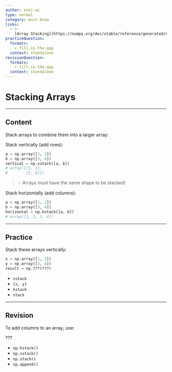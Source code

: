 ```yaml
---
author: enki-ai
type: normal
category: must-know
links:
  - >-
    [Array Stacking](https://numpy.org/doc/stable/reference/generated/numpy.stack.html){website}
practiceQuestion:
  formats:
    - fill-in-the-gap
  context: standalone
revisionQuestion:
  formats:
    - fill-in-the-gap
  context: standalone
---
```


# Stacking Arrays

---

## Content

Stack arrays to combine them into a larger array:

Stack vertically (add rows):

```python
a = np.array([1, 2])
b = np.array([3, 4])
vertical = np.vstack([a, b])
# array([[1, 2],
#        [3, 4]])
```

> 💡 Arrays must have the same shape to be stacked!

Stack horizontally (add columns):

```python
a = np.array([1, 2])
b = np.array([3, 4])
horizontal = np.hstack([a, b])
# array([1, 2, 3, 4])
```

---

## Practice

Stack these arrays vertically:

```python
x = np.array([1, 2])
y = np.array([3, 4])
result = np.???(???)
```

- `vstack`
- `[x, y]`
- `hstack`
- `stack`

---

## Revision

To add columns to an array, use:

???

- `np.hstack()`
- `np.vstack()`
- `np.stack()`
- `np.append()`
